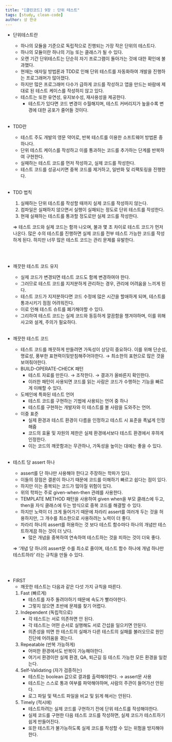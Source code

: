 ```yaml
---
title: "[클린코드] 9장 : 단위 테스트"
tags: [study, clean-code]
author: 상 한규
---
```

- 단위테스트란
    - 하나의 모듈을 기준으로 독립적으로 진행되는 가장 작은 단위의 테스트다.
    - 하나의 모듈이란 하나의 기능 또는 클래스가 될 수 있다.
    - 오랜 기간 단위테스트는 단순히 자기 프로그램이 돌아가는 것에 대한 확인에 불과했다.
    - 현재는 애자일 방법론과 TDD로 인해 단위 테스트를 자동화하여 개발을 진행하는 프로그래머가 많아졌다.
    - 하지만 많은 프로그래머 다수가 급하게 코드를 작성하고 앱을 만드는 바람에 제대로 된 테스트 케이스를 작성하지 않고 있다.
    - 테스트는 또한 유연성, 유지보수성, 재사용성을 제공한다.
        - 테스트가 있다면 코드 변경이 수월해지며, 테스트 커버리지가 높을수록 변경에 대한 공포가 줄어들 것이다.
<br><br>
- TDD란
    - 테스트 주도 개발의 영문 약어로, 반복 테스트를 이용한 소프트웨어 방법론 중 하나다.
    - 단위 테스트 케이스를 작성하고 이를 통과하는 코드를 추가하는 단계를 반복하여 구현한다.
    - 실패하는 테스트 코드를 먼저 작성하고, 실제 코드를 작성한다.
    - 테스트 코드를 성공시키면 중복 코드를 제거하고, 일반화 및 리팩토링을 진행한다.
<br><br>
- TDD 법칙
    1. 실패하는 단위 테스트를 작성할 때까지 실제 코드를 작성하지 않는다.
    2. 컴파일은 실패하지 않으면서 실행이 실패되는 정도로 단위 테스트를 작성한다.
    3. 현재 실패하는 테스트를 통과할 정도로만 실제 코드를 작성한다.
    
    ⇒ 테스트 코드와 실제 코드는 함까 나오며, 불과 몇 초 차이로 테스트 코드가 먼저 나온다.
    많은 수의 테스트를 진행하면 실제 코드를 전부 테스트 가능한 코드를 작성하게 된다.
    하지만 너무 많은 테스트 코드는 관리 문제를 유발한다.
    
<br><br>
- 깨끗한 테스트 코드 유지
    - 실제 코드가 변경되면 테스트 코드도 함께 변경하여야 한다.
    - 그러므로 테스트 코드를 지저분하게 관리하는 경우, 관리에 어려움을 느끼게 된다.
    - 테스트 코드가 지저분하다면 코드 수정에 많은 시간을 할애하게 되며, 테스트를 통과시키기 점점 어려워진다.
    - 이로 인해 테스트 슈트를 폐기해야할 수 있다.
    - 그리하여 테스트 코드는 실제 코드와 동등하게 깔끔함을 챙겨야하며, 이를 위해 사고와 설계, 주의가 필요하다.
<br><br>
- 깨끗한 테스트 코드
    - 테스트 코드를 깨끗하게 만들려면 가독성이 상당히 중요하다. 이를 위해 단순성, 명료성, 풍부한 표현력이뒷받침해주어야한다. → 최소한의 표현으로 많은 것을 보여줘야한다.
    - BUILD-OPERATE-CHECK 패턴
        - 테스트 자료를 만든다. → 조작한다. → 결과가 올바른지 확인한다.
        - 이러한 패턴이 사용되면 코드를 읽는 사람은 코드가 수행하는 기능을 빠르게 이해할 수 있다.
    - 도메인에 특화된 테스트 언어
        - 테스트 코드를 구현하는 기법에 사용되는 언어 중 하나
        - 테스트를 구현하는 개발자와 이 테스트를 볼 사람을 도와주는 언어.
    - 이중 표준
        - 실제 환경과 테스트 환경이 다름을 인정하고 테스트 시 표준을 폭넓게 인정해줌
        - 코드의 효율 및 자원의 제한은 실제 환경에서보다 테스트 환경에서 후하게 인정한다.
        - 이는 코드의 깨끗함과는 무관하나, 가독성을 높이는 대에는 좋을 수 있다.
<br><br>
- 테스트 당 assert 하나
    - assert를 단 하나만 사용해야 한다고 주장하는 학파가 있다.
    - 이들의 장점은 결론이 하나기 때문에 코드를 이해하기 빠르고 쉽다는 점이 있다.
    - 하지만 이는 중복되는 코드가 많아질 위험이 있다.
    - 위의 학파는 주로 given-when-then 관례를 사용한다.
    - TEMPLATE METHOD 패턴을 사용하여 given when을 부모 클래스에 두고, then을 자식 클래스에 두는 방식으로 중복 코드를 해결할 수 있다.
    - 하지만 노력이 더 크게 들어가기 때문에 차라리 assert를 여러개 두는 것을 허용하지만, 그 개수를 최소한으로 사용하려는 노력이 더 좋다.
    - 차라리 하나의 assert를 허용하는 것 보다 테스트 함수마다 하나의 개념만 테스트하게끔 하는 것이 더 낫다.
        - 많은 개념을 중복하여 연속하여 테스트하는 것을 피하는 것이 더욱 좋다.
    
    ⇒ ‘개념 당 하나의 assert문 수를 최소로 줄이며, 테스트 함수 하나에 개념 하나만 테스트하라’ 라는 규칙을 만들 수 있다.
    
<br><br>
- FIRST
    - 깨끗한 테스트는 다음과 같은 다섯 가지 규칙을 따른다.
    1. Fast (빠르게)
        - 테스트를 자주 돌려야하기 때문에 속도가 빨라야한다.
        - 그렇지 않으면 초반에 문제를 찾기 어렵다.
    2. Independent (독립적으로)
        - 각 테스트는 서로 의존하면 안 된다.
        - 각 테스트는 어떤 순서로 실행해도 서로 간섭을 일으키면 안된다.
        - 의존성을 띄면 한 테스트의 실패가 다른 테스트의 실패를 불러오므로 원인 진단에 어려움을 겪는다.
    3. Repeatable (반복 가능하게)
        - 어떠한 환경에서도 반복이 가능해야한다.
        - 여기서 환경이란 실제 환경, QA, 퇴근길 등 테스트 가능한 모든 환경을 일컫는다.
    4. Self-Validating (자가 검증하는)
        - 테스트는 boolean 값으로 결과를 출력해야한다. → assert문 사용
        - 테스트는 스스로 통과 여부를 파악해야하며, 사람의 주관이 들어가선 안된다.
        - 로그 파일 및 텍스트 파일을 비교 및 읽게 해서는 안된다.
    5. Timely (적시에)
        - 테스트하려는 실제 코드를 구현하기 전에 단위 테스트를 작성해야한다.
        - 실제 코드를 구현한 다음 테스트 코드를 작성하면, 실제 코드가 테스트하기 쉽게 만들어진다.
        - 또한 테스트가 불가능하도록 실제 코드를 작성할 수 있는 위험을 방지해야한다.